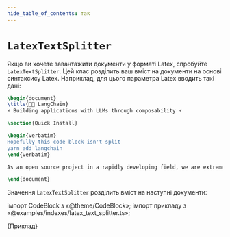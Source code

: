 ```yaml
---
hide_table_of_contents: так
---
```


#  `LatexTextSplitter`

Якщо ви хочете завантажити документи у форматі Latex, спробуйте `LatexTextSplitter`. Цей клас розділить ваш вміст на документи на основі синтаксису Latex. Наприклад, для цього параметра Latex вводить такі дані:


```latex
\begin{document}
\title{🦜️🔗 LangChain}
⚡ Building applications with LLMs through composability ⚡

\section{Quick Install}

\begin{verbatim}
Hopefully this code block isn't split
yarn add langchain
\end{verbatim}

As an open source project in a rapidly developing field, we are extremely open to contributions.

\end{document}
```

Значення `LatexTextSplitter` розділить вміст на наступні документи:

імпорт CodeBlock з «@theme/CodeBlock»; імпорт прикладу з «@examples/indexes/latex_text_splitter.ts»;

<CodeBlock language="typescript">{Приклад}</CodeBlock>
